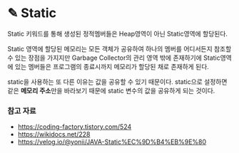 # ✎ Static
Static 키워드를 통해 생성된 정적멤버들은 Heap영역이 아닌 Static영역에 할당된다.

Static 영역에 할당된 메모리는 모든 객체가 공유하여 하나의 멤버를 어디서든지 참조할 수 있는 장점을 가지지만 Garbage Collector의 관리 영역 밖에 존재하기에 Static영역에 있는 멤버들은 프로그램의 종료시까지 메모리가 할당된 채로 존재하게 된다.

static을 사용하는 또 다른 이유는 값을 공유할 수 있기 때문이다.
static으로 설정하면 같은 **메모리 주소**만을 바라보기 때문에 static 변수의 값을 공유하게 되는 것이다.

### 참고 자료
- https://coding-factory.tistory.com/524
- https://wikidocs.net/228
- https://velog.io/@yonii/JAVA-Static%EC%9D%B4%EB%9E%80